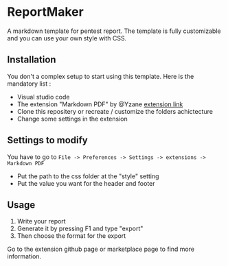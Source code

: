 # ReportMaker
A markdown template for pentest report.
The template is fully customizable and you can use your own style with CSS.


## Installation

You don't a complex setup to start using this template. Here is the mandatory list :
- Visual studio code
- The extension "Markdown PDF" by @Yzane [extension link](https://marketplace.visualstudio.com/items?itemName=yzane.markdown-pdf)
- Clone this repositery or recreate / customize the folders achictecture
- Change some settings in the extension


## Settings to modify

You have to go to `File -> Preferences -> Settings -> extensions -> Markdown PDF`

 - Put the path to the css folder at the "style" setting
 - Put the value you want for the header and footer

## Usage

1. Write your report
2. Generate it by pressing F1 and type "export"
3. Then choose the format for the export

Go to the extension github page or marketplace page to find more information.
